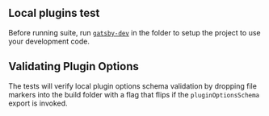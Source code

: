 ## Local plugins test

Before running suite, run [`gatsby-dev`](https://www.npmjs.com/package/gatsby-dev-cli) in the folder to setup the project to use your development code.

## Validating Plugin Options

The tests will verify local plugin options schema validation by dropping file markers into the build folder with a flag that flips if the `pluginOptionsSchema` export is invoked.
